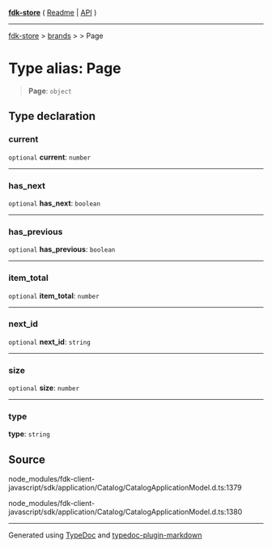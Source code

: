[**fdk-store**](../../../README.md) ( [Readme](../../../README.md) \| [API](../../../API.md) )

---

[fdk-store](../../../API.md) > [brands](../../README.md) > [<internal>](../README.md) > Page

# Type alias: Page

> **Page**: `object`

## Type declaration

### current

`optional` **current**: `number`

---

### has_next

`optional` **has_next**: `boolean`

---

### has_previous

`optional` **has_previous**: `boolean`

---

### item_total

`optional` **item_total**: `number`

---

### next_id

`optional` **next_id**: `string`

---

### size

`optional` **size**: `number`

---

### type

**type**: `string`

## Source

node_modules/fdk-client-javascript/sdk/application/Catalog/CatalogApplicationModel.d.ts:1379

node_modules/fdk-client-javascript/sdk/application/Catalog/CatalogApplicationModel.d.ts:1380

---

Generated using [TypeDoc](https://typedoc.org/) and [typedoc-plugin-markdown](https://www.npmjs.com/package/typedoc-plugin-markdown)
